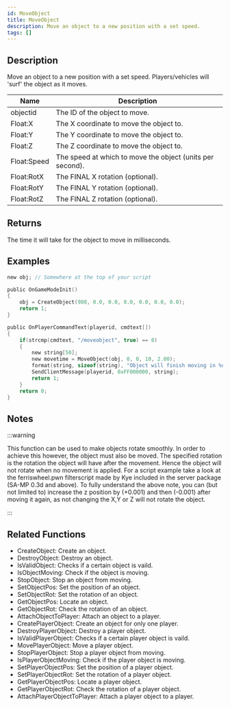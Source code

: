 ```yaml
---
id: MoveObject
title: MoveObject
description: Move an object to a new position with a set speed.
tags: []
---
```


<TagLinks />

## Description

Move an object to a new position with a set speed. Players/vehicles will 'surf' the object as it moves.


| Name | Description |
|------|-------------|
|objectid | The ID of the object to move.|
|Float:X | The X coordinate to move the object to.|
|Float:Y | The Y coordinate to move the object to.|
|Float:Z | The Z coordinate to move the object to.|
|Float:Speed | The speed at which to move the object (units per second).|
|Float:RotX | The FINAL X rotation (optional).|
|Float:RotY | The FINAL Y rotation (optional).|
|Float:RotZ | The FINAL Z rotation (optional).|


## Returns

The time it will take for the object to move in milliseconds.


## Examples


```c
new obj; // Somewhere at the top of your script

public OnGameModeInit()
{
    obj = CreateObject(980, 0.0, 0.0, 0.0, 0.0, 0.0, 0.0);
    return 1;
}

public OnPlayerCommandText(playerid, cmdtext[])
{
    if(strcmp(cmdtext, "/moveobject", true) == 0)
    {
        new string[50];
        new movetime = MoveObject(obj, 0, 0, 10, 2.00);
        format(string, sizeof(string), "Object will finish moving in %d milliseconds", movetime);
        SendClientMessage(playerid, 0xFF000000, string);
        return 1;
    }
    return 0;
}
```


## Notes

:::warning


 This function can be used to make objects rotate smoothly. In order to achieve this however, the object must also be moved. The specified rotation is the rotation the object will have after the movement. Hence the object will not rotate when no movement is applied. For a script example take a look at the ferriswheel.pwn filterscript made by Kye included in the server package (SA-MP 0.3d and above).
 To fully  understand the above note, you can (but not limited to) increase the z position by (+0.001) and then (-0.001) after moving it again, as not changing the X,Y or Z will not rotate the object.

:::


## Related Functions


-  CreateObject: Create an object.
-  DestroyObject: Destroy an object.
-  IsValidObject: Checks if a certain object is vaild.
-  IsObjectMoving: Check if the object is moving.
-  StopObject: Stop an object from moving.
-  SetObjectPos: Set the position of an object.
-  SetObjectRot: Set the rotation of an object.
-  GetObjectPos: Locate an object.
-  GetObjectRot: Check the rotation of an object.
-  AttachObjectToPlayer: Attach an object to a player.
-  CreatePlayerObject: Create an object for only one player.
-  DestroyPlayerObject: Destroy a player object.
-  IsValidPlayerObject: Checks if a certain player object is vaild.
-  MovePlayerObject: Move a player object.
-  StopPlayerObject: Stop a player object from moving.
-  IsPlayerObjectMoving: Check if the player object is moving.
-  SetPlayerObjectPos: Set the position of a player object.
-  SetPlayerObjectRot: Set the rotation of a player object.
-  GetPlayerObjectPos: Locate a player object.
-  GetPlayerObjectRot: Check the rotation of a player object.
-  AttachPlayerObjectToPlayer: Attach a player object to a player.